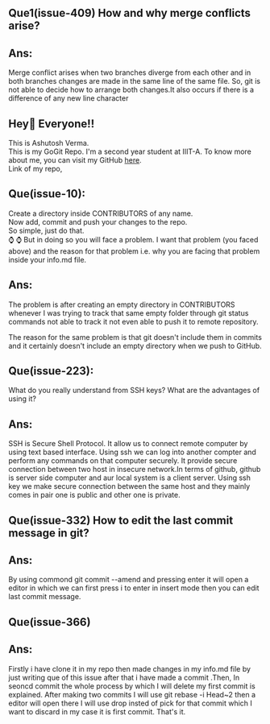 ## Que1(issue-409) How and why merge conflicts arise? 
## Ans:
Merge conflict arises when two branches diverge from each other and in both branches changes are made in the same line of the same file. So, git is not able to decide how to arrange both changes.It also occurs if there is a difference of any new line character
## Hey👋 Everyone!!
This is Ashutosh Verma. <br>
This is my GoGit Repo. I'm a second year student at IIIT-A.
To know more about me, you can visit my GitHub <a href = "https://github.com/ashutosh3027">here</a>. <br>
Link of my repo, <a href="https://github.com/ashutosh3027/first-time-Go_git"></a>

## Que(issue-10):
Create a directory inside CONTRIBUTORS of any name. <br>
Now add, commit and push your changes to the repo.<br>
So simple, just do that.<br>
⌚
⌚
But in doing so you will face a problem.
I want that problem (you faced above) and the reason for that problem i.e. why you are facing that problem inside your info.md file.

## Ans:
The problem is after creating an empty directory in CONTRIBUTORS whenever I was trying to track that same empty folder through git status commands not able to track it not even able to push it to remote repository.

The reason for the same problem is that git doesn't include them in commits and it certainly doesn't include an empty directory when we push to GitHub.


## Que(issue-223):
What do you really understand from SSH keys? What are the advantages of using it?

## Ans:

SSH is Secure Shell Protocol. It allow us to connect remote computer by using text based interface. Using ssh we can log into another compter and perform any commands on that computer securely. It provide secure connection between two host in insecure network.In terms of github, github is server side computer and aur local system is a client server. Using ssh key we make secure connection between the same host and they mainly comes in pair one is public and other one is private.


## Que(issue-332) How to edit the last commit message in git?
## Ans: 
By using commond git commit --amend and pressing enter it will open a editor in which we can first press i to enter in insert mode then you can edit last commit message.



## Que(issue-366)
## Ans:
  Firstly i have clone it in my repo then made changes in my info.md file by just writing que of this issue after that i have made a commit .Then, In seoncd commit  the whole process by which I will delete my first commit is explained. After making two commits I will use git rebase -i Head~2 then a editor will open there I will use drop insted of pick for that commit which I want to discard in my case it is first commit. That's it.

